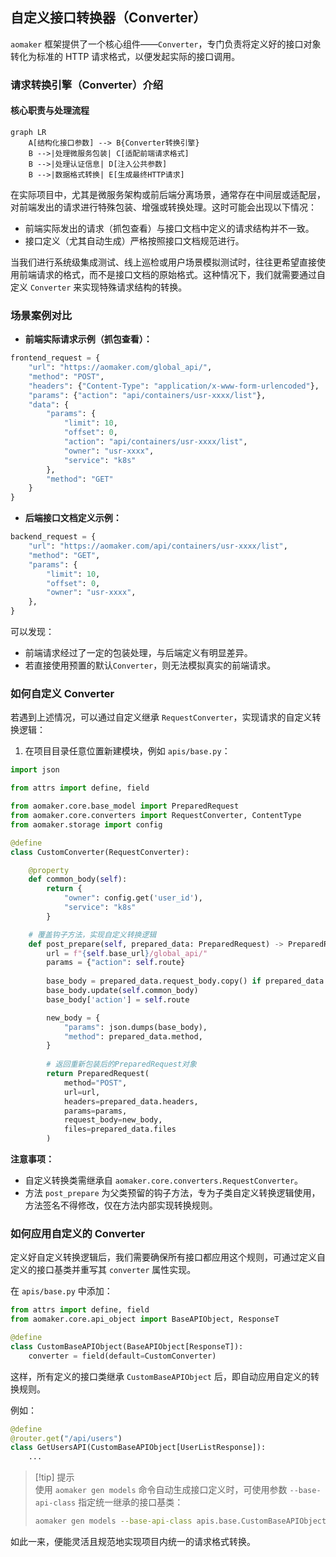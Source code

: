 ## 自定义接口转换器（Converter）

`aomaker` 框架提供了一个核心组件——`Converter`，专门负责将定义好的接口对象转化为标准的 HTTP 请求格式，以便发起实际的接口调用。

### 请求转换引擎（Converter）介绍


#### 核心职责与处理流程

```mermaid
graph LR
    A[结构化接口参数] --> B{Converter转换引擎}
    B -->|处理微服务包装| C[适配前端请求格式]
    B -->|处理认证信息| D[注入公共参数]
    B -->|数据格式转换| E[生成最终HTTP请求]
```

在实际项目中，尤其是微服务架构或前后端分离场景，通常存在中间层或适配层，对前端发出的请求进行特殊包装、增强或转换处理。这时可能会出现以下情况：

- 前端实际发出的请求（抓包查看）与接口文档中定义的请求结构并不一致。
- 接口定义（尤其自动生成）严格按照接口文档规范进行。

当我们进行系统级集成测试、线上巡检或用户场景模拟测试时，往往更希望直接使用前端请求的格式，而不是接口文档的原始格式。这种情况下，我们就需要通过自定义 `Converter` 来实现特殊请求结构的转换。

### 场景案例对比

- **前端实际请求示例（抓包查看）：**

```python
frontend_request = {  
    "url": "https://aomaker.com/global_api/",  
    "method": "POST",  
    "headers": {"Content-Type": "application/x-www-form-urlencoded"},  
    "params": {"action": "api/containers/usr-xxxx/list"},  
    "data": {  
        "params": {  
            "limit": 10,  
            "offset": 0,  
            "action": "api/containers/usr-xxxx/list",  
            "owner": "usr-xxxx",  
            "service": "k8s"  
        },  
        "method": "GET"  
    }  
}
```

- **后端接口文档定义示例：**

```python
backend_request = {  
    "url": "https://aomaker.com/api/containers/usr-xxxx/list",  
    "method": "GET",  
    "params": {  
        "limit": 10,  
        "offset": 0,  
        "owner": "usr-xxxx",  
    },  
}
```

可以发现：

- 前端请求经过了一定的包装处理，与后端定义有明显差异。
- 若直接使用预置的默认`Converter`，则无法模拟真实的前端请求。

### 如何自定义 Converter

若遇到上述情况，可以通过自定义继承 `RequestConverter`，实现请求的自定义转换逻辑：

1. 在项目目录任意位置新建模块，例如 `apis/base.py`：

```python
import json

from attrs import define, field

from aomaker.core.base_model import PreparedRequest
from aomaker.core.converters import RequestConverter, ContentType
from aomaker.storage import config

@define  
class CustomConverter(RequestConverter):

    @property  
    def common_body(self):  
        return {  
            "owner": config.get('user_id'),  
            "service": "k8s"  
        }

    # 覆盖钩子方法，实现自定义转换逻辑
    def post_prepare(self, prepared_data: PreparedRequest) -> PreparedRequest:  
        url = f"{self.base_url}/global_api/"  
        params = {"action": self.route}  
        
        base_body = prepared_data.request_body.copy() if prepared_data.request_body else {}
        base_body.update(self.common_body)
        base_body['action'] = self.route

        new_body = {  
            "params": json.dumps(base_body),  
            "method": prepared_data.method,  
        }  
          
        # 返回重新包装后的PreparedRequest对象  
        return PreparedRequest(  
            method="POST",  
            url=url,  
            headers=prepared_data.headers,  
            params=params,  
            request_body=new_body,  
            files=prepared_data.files  
        )
```

**注意事项：**

- 自定义转换类需继承自 `aomaker.core.converters.RequestConverter`。
- 方法 `post_prepare` 为父类预留的钩子方法，专为子类自定义转换逻辑使用，方法签名不得修改，仅在方法内部实现转换规则。

### 如何应用自定义的 Converter

定义好自定义转换逻辑后，我们需要确保所有接口都应用这个规则，可通过定义自定义的接口基类并重写其 `converter` 属性实现。

在 `apis/base.py` 中添加：

```python
from attrs import define, field
from aomaker.core.api_object import BaseAPIObject, ResponseT

@define
class CustomBaseAPIObject(BaseAPIObject[ResponseT]):
    converter = field(default=CustomConverter)
```

这样，所有定义的接口类继承 `CustomBaseAPIObject` 后，即自动应用自定义的转换规则。

例如：

```python
@define
@router.get("/api/users")
class GetUsersAPI(CustomBaseAPIObject[UserListResponse]):
    ...
```

> [!tip] 提示  
> 使用 `aomaker gen models` 命令自动生成接口定义时，可使用参数 `--base-api-class` 指定统一继承的接口基类：
> ```bash
> aomaker gen models --base-api-class apis.base.CustomBaseAPIObject
> ```

如此一来，便能灵活且规范地实现项目内统一的请求格式转换。